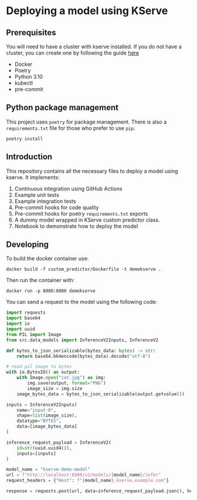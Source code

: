 # Deploying a model using KServe

## Prerequisites
You will need to have a cluster with kserve installed. If you do not have a cluster, you can create one by following 
the guide [here](https://medium.com/towards-data-science/kserve-highly-scalable-machine-learning-deployment-with-kubernetes-aa7af0b71202)

* Docker
* Poetry
* Python 3.10
* kubectl
* pre-commit

## Python package management
This project uses `poetry` for package management. 
There is also a `requirements.txt` file for those who prefer to use `pip`.

```shell
poetry install
```
## Introduction
This repository contains all the necessary files to deploy a model using kserve. It implements:

1. Continuous integration using GitHub Actions
2. Example unit tests
3. Example integration tests
4. Pre-commit hooks for code quality
5. Pre-commit hooks for poetry `requirements.txt` exports
6. A dummy model wrapped in KServe custom predictor class.
7. Notebook to demonstrate how to deploy the model

## Developing

To build the docker container use:
    
```shell
docker build -f custom_predictor/Dockerfile -t demokserve .
```

Then run the container with:

```shell
docker run -p 8080:8080 demokserve
```

You can send a request to the model using the following code:

```python
import requests
import base64
import io
import uuid
from PIL import Image
from src.data_models import InferenceV2Inputs, InferenceV2

def bytes_to_json_serializable(bytes_data: bytes) -> str:
    return base64.b64encode(bytes_data).decode("utf-8")

# read pil image to bytes
with io.BytesIO() as output:
    with Image.open("cat.jpg") as img:
        img.save(output, format="PNG")
        image_size = img.size
    image_bytes_data = bytes_to_json_serializable(output.getvalue())

inputs = InferenceV2Inputs(
    name="input-0",
    shape=list(image_size),
    datatype="BYTES",
    data=[image_bytes_data]
)

inference_request_payload = InferenceV2(
    id=str(uuid.uuid4()),
    inputs=[inputs]
)

model_name = "kserve-demo-model"
url = f"http://localhost:8080/v2/models/{model_name}/infer"
request_headers = {"Host": f"{model_name}.kserve.example.com"}

response = requests.post(url, data=inference_request_payload.json(), headers=request_headers)
```
